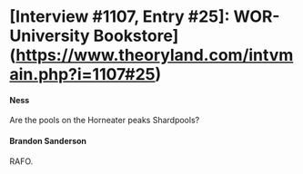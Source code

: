 # [Interview #1107, Entry #25]: WOR-University Bookstore](https://www.theoryland.com/intvmain.php?i=1107#25)

#### Ness

Are the pools on the Horneater peaks Shardpools?

#### Brandon Sanderson

RAFO.


